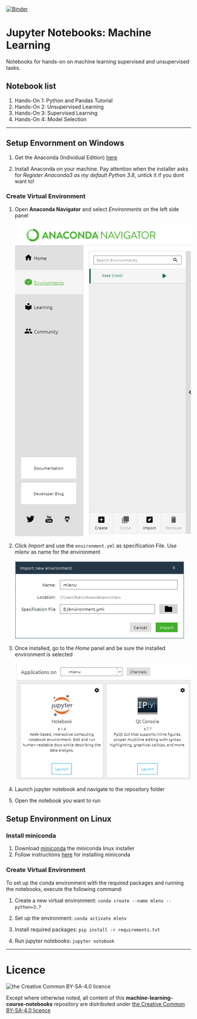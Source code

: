 [![Binder](https://mybinder.org/badge_logo.svg)](https://mybinder.org/v2/gh/tomorrowdata/machine-learning-course-notebooks.git/master)

# Jupyter Notebooks: Machine Learning
Notebooks for hands-on on machine learning supervised and unsupervised tasks.

## Notebook list

1. Hands-On 1: Python and Pandas Tutorial 
2. Hands-On 2: Unsupervised Learning
3. Hands-On 3: Supervised Learning
4. Hands-On 4: Model Selection

<hr>

## Setup Envornment on Windows

1. Get the Anaconda (Individual Edition) [here](https://www.anaconda.com/products/individual)

2. Install Anaconda on your machine. Pay attention when the installer asks for *Register Anaconda3 as my default Python 3.8*, untick it if you dont want to!

### Create Virtual Environment

   1. Open **Anaconda Navigator** and select *Environments* on the left side panel <br><br>![import-example](images/anaconda-new-env1.PNG)


4. Click *Import* and use the `environment.yml` as specification File. Use *mlenv* as name for the environment
   <br><br>![import-example](images/anaconda-new-env2.PNG)


1. Once installed, go to the *Home* panel and be sure the installed environment is selected <br><br>![import-example](images/anaconda-new-env3.PNG)
2. Launch jupyter notebook and navigate to the repository folder
3. Open the notebook you want to run

## Setup Environment on Linux

### Install miniconda

1. Download [miniconda](https://repo.anaconda.com/miniconda/Miniconda3-latest-Linux-x86.sh) the miniconda linux installer
2. Follow instructions [here](https://conda.io/projects/conda/en/latest/user-guide/install/linux.html) for installing miniconda

### Create Virtual Environment

To set up the conda environment with the required packages and running the notebooks, execute the following command:

1. Create a new virtual environment:
`conda create --name mlenv --python=3.7`

2. Set up the environment:
`conda activate mlenv`

3. Install required packages:
`pip install -r requirements.txt`

4. Run jupyter notebooks:
`jupyter notebook`

<hr>


# Licence

![the Creative Common BY-SA-4.0 licence](https://tomorrowdata.io/wp-content/uploads/2015/08/88x31.png)

Except where otherwise noted, all content of this **machine-learning-course-notebooks** repository are distributed under [the Creative Common BY-SA-4.0 licence](https://creativecommons.org/licenses/by-sa/4.0/)
